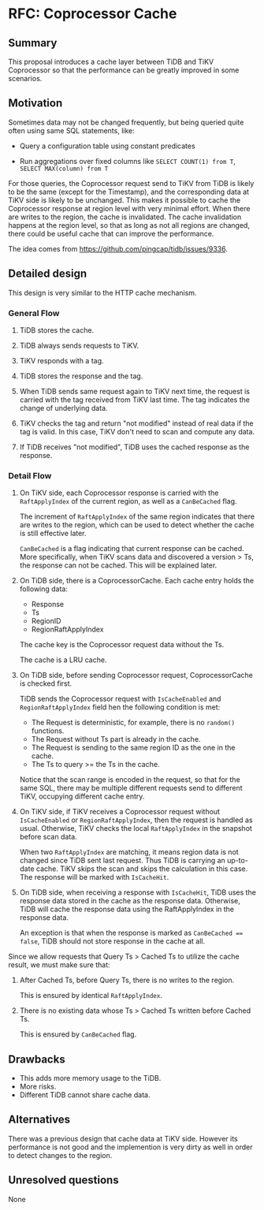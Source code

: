 # RFC: Coprocessor Cache

## Summary

This proposal introduces a cache layer between TiDB and TiKV Coprocessor so that
the performance can be greatly improved in some scenarios.

## Motivation

Sometimes data may not be changed frequently, but being queried quite often
using same SQL statements, like:

- Query a configuration table using constant predicates

- Run aggregations over fixed columns like `SELECT COUNT(1) from T`,
  `SELECT MAX(column) from T`

For those queries, the Coprocessor request send to TiKV from TiDB is likely to
be the same (except for the Timestamp), and the corresponding data at TiKV side
is likely to be unchanged. This makes it possible to cache the Coprocessor
response at region level with very minimal effort. When there are writes to the
region, the cache is invalidated. The cache invalidation happens at the region
level, so that as long as not all regions are changed, there could be useful
cache that can improve the performance.

The idea comes from https://github.com/pingcap/tidb/issues/9336.

## Detailed design

This design is very similar to the HTTP cache mechanism.

### General Flow

1. TiDB stores the cache.

2. TiDB always sends requests to TiKV.

3. TiKV responds with a tag.

4. TiDB stores the response and the tag.

5. When TiDB sends same request again to TiKV next time, the request is carried
   with the tag received from TiKV last time. The tag indicates the change of
   underlying data.

6. TiKV checks the tag and return "not modified" instead of real data if the
   tag is valid. In this case, TiKV don't need to scan and compute any data.

7. If TiDB receives "not modified", TiDB uses the cached response as the
   response.

### Detail Flow

1. On TiKV side, each Coprocessor response is carried with the `RaftApplyIndex`
   of the current region, as well as a `CanBeCached` flag.

   The increment of `RaftApplyIndex` of the same region indicates that there
   are writes to the region, which can be used to detect whether the cache
   is still effective later.

   `CanBeCached` is a flag indicating that current response can be cached. More
   specifically, when TiKV scans data and discovered a version > Ts, the
   response can not be cached. This will be explained later.

2. On TiDB side, there is a CoprocessorCache. Each cache entry holds the
   following data:

   - Response
   - Ts
   - RegionID
   - RegionRaftApplyIndex

   The cache key is the Coprocessor request data without the Ts.

   The cache is a LRU cache.

3. On TiDB side, before sending Coprocessor request, CoprocessorCache is checked
   first.

   TiDB sends the Coprocessor request with `IsCacheEnabled` and
   `RegionRaftApplyIndex` field hen the following condition is met:

   - The Request is deterministic, for example, there is no `random()` functions.
   - The Request without Ts part is already in the cache.
   - The Request is sending to the same region ID as the one in the cache.
   - The Ts to query >= the Ts in the cache.

   Notice that the scan range is encoded in the request, so that for the same
   SQL, there may be multiple different requests send to different TiKV,
   occupying different cache entry.

4. On TiKV side, if TiKV receives a Coprocessor request without `IsCacheEnabled`
   or `RegionRaftApplyIndex`, then the request is handled as usual. Otherwise,
   TiKV checks the local `RaftApplyIndex` in the snapshot before scan data.

   When two `RaftApplyIndex` are matching, it means region data is not changed
   since TiDB sent last request. Thus TiDB is carrying an up-to-date cache. TiKV
   skips the scan and skips the calculation in this case. The response will be
   marked with `IsCacheHit`.

5. On TiDB side, when receiving a response with `IsCacheHit`, TiDB uses the
   response data stored in the cache as the response data. Otherwise, TiDB
   will cache the response data using the RaftApplyIndex in the response data.

   An exception is that when the response is marked as `CanBeCached == false`,
   TiDB should not store response in the cache at all.

Since we allow requests that Query Ts > Cached Ts to utilize the cache result,
we must make sure that:

1. After Cached Ts, before Query Ts, there is no writes to the region.

   This is ensured by identical `RaftApplyIndex`.

2. There is no existing data whose Ts > Cached Ts written before Cached Ts.

   This is ensured by `CanBeCached` flag.

## Drawbacks

- This adds more memory usage to the TiDB.
- More risks.
- Different TiDB cannot share cache data.

## Alternatives

There was a previous design that cache data at TiKV side. However its
performance is not good and the implemention is very dirty as well in order to
detect changes to the region.

## Unresolved questions

None
